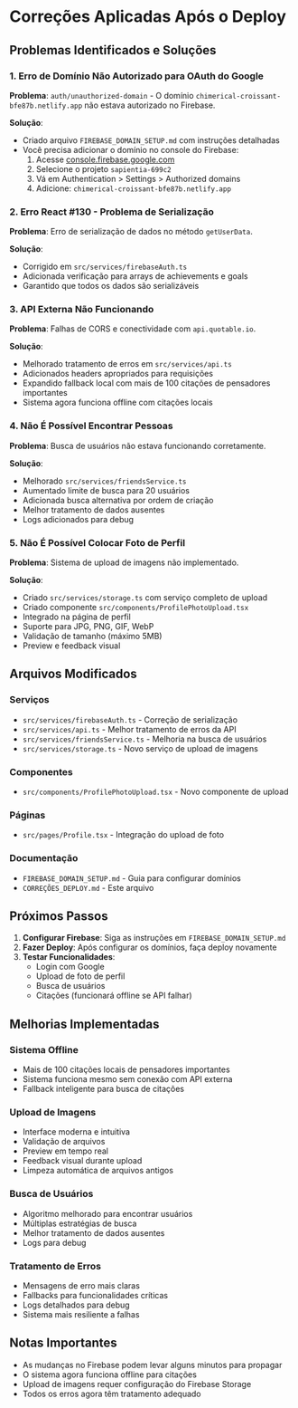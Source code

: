 # Correções Aplicadas Após o Deploy

## Problemas Identificados e Soluções

### 1. Erro de Domínio Não Autorizado para OAuth do Google
**Problema**: `auth/unauthorized-domain` - O domínio `chimerical-croissant-bfe87b.netlify.app` não estava autorizado no Firebase.

**Solução**: 
- Criado arquivo `FIREBASE_DOMAIN_SETUP.md` com instruções detalhadas
- Você precisa adicionar o domínio no console do Firebase:
  1. Acesse [console.firebase.google.com](https://console.firebase.google.com)
  2. Selecione o projeto `sapientia-699c2`
  3. Vá em Authentication > Settings > Authorized domains
  4. Adicione: `chimerical-croissant-bfe87b.netlify.app`

### 2. Erro React #130 - Problema de Serialização
**Problema**: Erro de serialização de dados no método `getUserData`.

**Solução**: 
- Corrigido em `src/services/firebaseAuth.ts`
- Adicionada verificação para arrays de achievements e goals
- Garantido que todos os dados são serializáveis

### 3. API Externa Não Funcionando
**Problema**: Falhas de CORS e conectividade com `api.quotable.io`.

**Solução**:
- Melhorado tratamento de erros em `src/services/api.ts`
- Adicionados headers apropriados para requisições
- Expandido fallback local com mais de 100 citações de pensadores importantes
- Sistema agora funciona offline com citações locais

### 4. Não É Possível Encontrar Pessoas
**Problema**: Busca de usuários não estava funcionando corretamente.

**Solução**:
- Melhorado `src/services/friendsService.ts`
- Aumentado limite de busca para 20 usuários
- Adicionada busca alternativa por ordem de criação
- Melhor tratamento de dados ausentes
- Logs adicionados para debug

### 5. Não É Possível Colocar Foto de Perfil
**Problema**: Sistema de upload de imagens não implementado.

**Solução**:
- Criado `src/services/storage.ts` com serviço completo de upload
- Criado componente `src/components/ProfilePhotoUpload.tsx`
- Integrado na página de perfil
- Suporte para JPG, PNG, GIF, WebP
- Validação de tamanho (máximo 5MB)
- Preview e feedback visual

## Arquivos Modificados

### Serviços
- `src/services/firebaseAuth.ts` - Correção de serialização
- `src/services/api.ts` - Melhor tratamento de erros da API
- `src/services/friendsService.ts` - Melhoria na busca de usuários
- `src/services/storage.ts` - Novo serviço de upload de imagens

### Componentes
- `src/components/ProfilePhotoUpload.tsx` - Novo componente de upload

### Páginas
- `src/pages/Profile.tsx` - Integração do upload de foto

### Documentação
- `FIREBASE_DOMAIN_SETUP.md` - Guia para configurar domínios
- `CORREÇÕES_DEPLOY.md` - Este arquivo

## Próximos Passos

1. **Configurar Firebase**: Siga as instruções em `FIREBASE_DOMAIN_SETUP.md`
2. **Fazer Deploy**: Após configurar os domínios, faça deploy novamente
3. **Testar Funcionalidades**:
   - Login com Google
   - Upload de foto de perfil
   - Busca de usuários
   - Citações (funcionará offline se API falhar)

## Melhorias Implementadas

### Sistema Offline
- Mais de 100 citações locais de pensadores importantes
- Sistema funciona mesmo sem conexão com API externa
- Fallback inteligente para busca de citações

### Upload de Imagens
- Interface moderna e intuitiva
- Validação de arquivos
- Preview em tempo real
- Feedback visual durante upload
- Limpeza automática de arquivos antigos

### Busca de Usuários
- Algoritmo melhorado para encontrar usuários
- Múltiplas estratégias de busca
- Melhor tratamento de dados ausentes
- Logs para debug

### Tratamento de Erros
- Mensagens de erro mais claras
- Fallbacks para funcionalidades críticas
- Logs detalhados para debug
- Sistema mais resiliente a falhas

## Notas Importantes

- As mudanças no Firebase podem levar alguns minutos para propagar
- O sistema agora funciona offline para citações
- Upload de imagens requer configuração do Firebase Storage
- Todos os erros agora têm tratamento adequado 